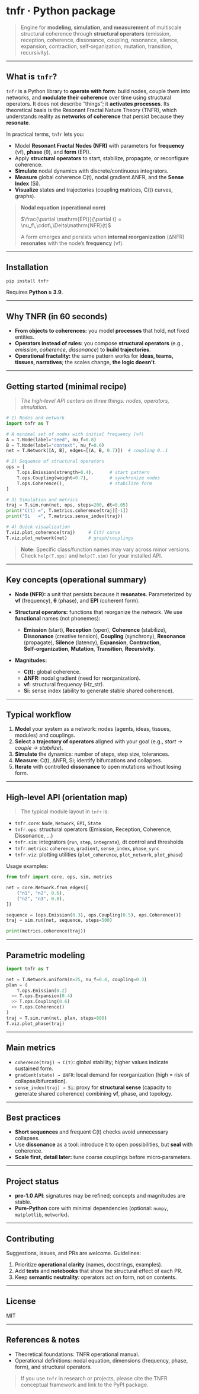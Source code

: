 # tnfr · Python package

> Engine for **modeling, simulation, and measurement** of multiscale structural coherence through **structural operators** (emission, reception, coherence, dissonance, coupling, resonance, silence, expansion, contraction, self‑organization, mutation, transition, recursivity).

---

## What is `tnfr`?

`tnfr` is a Python library to **operate with form**: build nodes, couple them into networks, and **modulate their coherence** over time using structural operators. It does not describe “things”; it **activates processes**. Its theoretical basis is the Resonant Fractal Nature Theory (TNFR), which understands reality as **networks of coherence** that persist because they **resonate**.

In practical terms, `tnfr` lets you:

* Model **Resonant Fractal Nodes (NFR)** with parameters for **frequency** (νf), **phase** (θ), and **form** (EPI).
* Apply **structural operators** to start, stabilize, propagate, or reconfigure coherence.
* **Simulate** nodal dynamics with discrete/continuous integrators.
* **Measure** global coherence C(t), nodal gradient ΔNFR, and the **Sense Index** (Si).
* **Visualize** states and trajectories (coupling matrices, C(t) curves, graphs).

> **Nodal equation (operational core)**
>
> $\frac{\partial \mathrm{EPI}}{\partial t} = \nu_f\,\cdot\,\Delta\mathrm{NFR}(t)$
>
> A form emerges and persists when **internal reorganization** (ΔNFR) **resonates** with the node’s **frequency** (νf).

---

## Installation

```bash
pip install tnfr
```

Requires **Python ≥ 3.9**.

---

## Why TNFR (in 60 seconds)

* **From objects to coherences:** you model **processes** that hold, not fixed entities.
* **Operators instead of rules:** you compose **structural operators** (e.g., *emission*, *coherence*, *dissonance*) to **build trajectories**.
* **Operational fractality:** the same pattern works for **ideas, teams, tissues, narratives**; the scales change, **the logic doesn’t**.

---

## Getting started (minimal recipe)

> *The high‑level API centers on three things: nodes, operators, simulation.*

```python
# 1) Nodes and network
import tnfr as T

# A minimal set of nodes with initial frequency (νf)
A = T.Node(label="seed", nu_f=0.8)
B = T.Node(label="context", nu_f=0.6)
net = T.Network([A, B], edges=[(A, B, 0.7)])  # coupling 0..1

# 2) Sequence of structural operators
ops = [
    T.ops.Emission(strength=0.4),      # start pattern
    T.ops.Coupling(weight=0.7),        # synchronize nodes
    T.ops.Coherence(),                 # stabilize form
]

# 3) Simulation and metrics
traj = T.sim.run(net, ops, steps=200, dt=0.05)
print("C(t) =", T.metrics.coherence(traj)[-1])
print("Si   =", T.metrics.sense_index(traj))

# 4) Quick visualization
T.viz.plot_coherence(traj)     # C(t) curve
T.viz.plot_network(net)        # graph/couplings
```

> **Note:** Specific class/function names may vary across minor versions. Check `help(T.ops)` and `help(T.sim)` for your installed API.

---

## Key concepts (operational summary)

* **Node (NFR):** a unit that persists because it **resonates**. Parameterized by **νf** (frequency), **θ** (phase), and **EPI** (coherent form).
* **Structural operators:** functions that reorganize the network. We use **functional** names (not phonemes):

  * **Emission** (start), **Reception** (open), **Coherence** (stabilize), **Dissonance** (creative tension), **Coupling** (synchrony), **Resonance** (propagate), **Silence** (latency), **Expansion**, **Contraction**, **Self‑organization**, **Mutation**, **Transition**, **Recursivity**.
* **Magnitudes:**

  * **C(t):** global coherence.
  * **ΔNFR:** nodal gradient (need for reorganization).
  * **νf:** structural frequency (Hz\_str).
  * **Si:** sense index (ability to generate stable shared coherence).

---

## Typical workflow

1. **Model** your system as a network: nodes (agents, ideas, tissues, modules) and couplings.
2. **Select** a **trajectory of operators** aligned with your goal (e.g., *start → couple → stabilize*).
3. **Simulate** the dynamics: number of steps, step size, tolerances.
4. **Measure**: C(t), ΔNFR, Si; identify bifurcations and collapses.
5. **Iterate** with controlled **dissonance** to open mutations without losing form.

---

## High‑level API (orientation map)

> The typical module layout in `tnfr` is:

* `tnfr.core`: `Node`, `Network`, `EPI`, `State`
* `tnfr.ops`: structural operators (Emission, Reception, Coherence, Dissonance, ...)
* `tnfr.sim`: integrators (`run`, `step`, `integrate`), dt control and thresholds
* `tnfr.metrics`: `coherence`, `gradient`, `sense_index`, `phase_sync`
* `tnfr.viz`: plotting utilities (`plot_coherence`, `plot_network`, `plot_phase`)

Usage examples:

```python
from tnfr import core, ops, sim, metrics

net = core.Network.from_edges([
    ("n1", "n2", 0.6),
    ("n2", "n3", 0.8),
])

sequence = [ops.Emission(0.3), ops.Coupling(0.5), ops.Coherence()]
traj = sim.run(net, sequence, steps=500)

print(metrics.coherence(traj))
```

---

## Parametric modeling

```python
import tnfr as T

net = T.Network.uniform(n=25, nu_f=0.4, coupling=0.3)
plan = (
    T.ops.Emission(0.2)
  >> T.ops.Expansion(0.4)
  >> T.ops.Coupling(0.6)
  >> T.ops.Coherence()
)
traj = T.sim.run(net, plan, steps=800)
T.viz.plot_phase(traj)
```

---

## Main metrics

* `coherence(traj) → C(t)`: global stability; higher values indicate sustained form.
* `gradient(state) → ΔNFR`: local demand for reorganization (high = risk of collapse/bifurcation).
* `sense_index(traj) → Si`: proxy for **structural sense** (capacity to generate shared coherence) combining **νf**, phase, and topology.

---

## Best practices

* **Short sequences** and frequent C(t) checks avoid unnecessary collapses.
* Use **dissonance** as a tool: introduce it to open possibilities, but **seal** with coherence.
* **Scale first, detail later:** tune coarse couplings before micro‑parameters.

---

## Project status

* **pre‑1.0 API**: signatures may be refined; concepts and magnitudes are stable.
* **Pure‑Python** core with minimal dependencies (optional: `numpy`, `matplotlib`, `networkx`).

---

## Contributing

Suggestions, issues, and PRs are welcome. Guidelines:

1. Prioritize **operational clarity** (names, docstrings, examples).
2. Add **tests** and **notebooks** that show the structural effect of each PR.
3. Keep **semantic neutrality**: operators act on form, not on contents.

---

## License

MIT 

---

## References & notes

* Theoretical foundations: TNFR operational manual.
* Operational definitions: nodal equation, dimensions (frequency, phase, form), and structural operators.

> If you use `tnfr` in research or projects, please cite the TNFR conceptual framework and link to the PyPI package.
